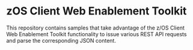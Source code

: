 # zOS Client Web Enablement Toolkit

This repository contains samples that take advantage of the z/OS Client Web Enablement Toolkit functionality to issue various REST API requests and parse the corresponding JSON content.
